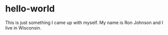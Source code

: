 # hello-world
This is just something I came up with myself. 
My name is Ron Johnson and I live in Wisconsin.

